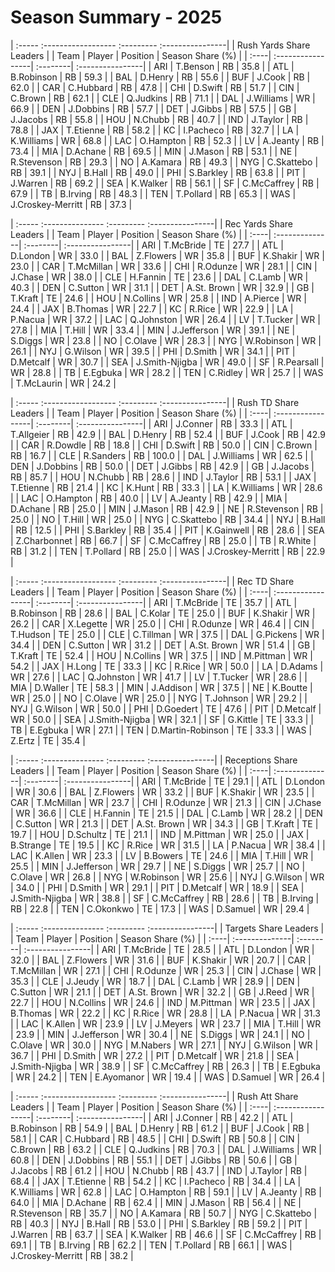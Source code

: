 # Season Summary - 2025

| :----- :------------------ :--------- :----------------|
|                Rush Yards Share Leaders                |
| Team | Player            | Position | Season Share (%) |
| :----| :-----------------| :--------| :----------------|
| ARI  | T.Benson          | RB       | 35.8             |
| ATL  | B.Robinson        | RB       | 59.3             |
| BAL  | D.Henry           | RB       | 55.6             |
| BUF  | J.Cook            | RB       | 62.0             |
| CAR  | C.Hubbard         | RB       | 47.8             |
| CHI  | D.Swift           | RB       | 51.7             |
| CIN  | C.Brown           | RB       | 62.1             |
| CLE  | Q.Judkins         | RB       | 71.1             |
| DAL  | J.Williams        | WR       | 66.9             |
| DEN  | J.Dobbins         | RB       | 57.7             |
| DET  | J.Gibbs           | RB       | 57.5             |
| GB   | J.Jacobs          | RB       | 55.8             |
| HOU  | N.Chubb           | RB       | 40.7             |
| IND  | J.Taylor          | RB       | 78.8             |
| JAX  | T.Etienne         | RB       | 58.2             |
| KC   | I.Pacheco         | RB       | 32.7             |
| LA   | K.Williams        | WR       | 68.8             |
| LAC  | O.Hampton         | RB       | 52.3             |
| LV   | A.Jeanty          | RB       | 73.4             |
| MIA  | D.Achane          | RB       | 69.5             |
| MIN  | J.Mason           | RB       | 53.1             |
| NE   | R.Stevenson       | RB       | 29.3             |
| NO   | A.Kamara          | RB       | 49.3             |
| NYG  | C.Skattebo        | RB       | 39.1             |
| NYJ  | B.Hall            | RB       | 49.0             |
| PHI  | S.Barkley         | RB       | 63.8             |
| PIT  | J.Warren          | RB       | 69.2             |
| SEA  | K.Walker          | RB       | 56.1             |
| SF   | C.McCaffrey       | RB       | 67.9             |
| TB   | B.Irving          | RB       | 48.3             |
| TEN  | T.Pollard         | RB       | 65.3             |
| WAS  | J.Croskey-Merritt | RB       | 37.3             |

| :----- :--------------- :--------- :----------------|
|               Rec Yards Share Leaders               |
| Team | Player         | Position | Season Share (%) |
| :----| :--------------| :--------| :----------------|
| ARI  | T.McBride      | TE       | 27.7             |
| ATL  | D.London       | WR       | 33.0             |
| BAL  | Z.Flowers      | WR       | 35.8             |
| BUF  | K.Shakir       | WR       | 23.0             |
| CAR  | T.McMillan     | WR       | 33.6             |
| CHI  | R.Odunze       | WR       | 28.1             |
| CIN  | J.Chase        | WR       | 38.0             |
| CLE  | H.Fannin       | TE       | 23.6             |
| DAL  | C.Lamb         | WR       | 40.3             |
| DEN  | C.Sutton       | WR       | 31.1             |
| DET  | A.St. Brown    | WR       | 32.9             |
| GB   | T.Kraft        | TE       | 24.6             |
| HOU  | N.Collins      | WR       | 25.8             |
| IND  | A.Pierce       | WR       | 24.4             |
| JAX  | B.Thomas       | WR       | 22.7             |
| KC   | R.Rice         | WR       | 22.9             |
| LA   | P.Nacua        | WR       | 37.2             |
| LAC  | Q.Johnston     | WR       | 26.4             |
| LV   | T.Tucker       | WR       | 27.8             |
| MIA  | T.Hill         | WR       | 33.4             |
| MIN  | J.Jefferson    | WR       | 39.1             |
| NE   | S.Diggs        | WR       | 23.8             |
| NO   | C.Olave        | WR       | 28.3             |
| NYG  | W.Robinson     | WR       | 26.1             |
| NYJ  | G.Wilson       | WR       | 39.5             |
| PHI  | D.Smith        | WR       | 34.1             |
| PIT  | D.Metcalf      | WR       | 30.7             |
| SEA  | J.Smith-Njigba | WR       | 49.0             |
| SF   | R.Pearsall     | WR       | 28.8             |
| TB   | E.Egbuka       | WR       | 28.2             |
| TEN  | C.Ridley       | WR       | 25.7             |
| WAS  | T.McLaurin     | WR       | 24.2             |

| :----- :------------------ :--------- :----------------|
|                 Rush TD Share Leaders                  |
| Team | Player            | Position | Season Share (%) |
| :----| :-----------------| :--------| :----------------|
| ARI  | J.Conner          | RB       | 33.3             |
| ATL  | T.Allgeier        | RB       | 42.9             |
| BAL  | D.Henry           | RB       | 52.4             |
| BUF  | J.Cook            | RB       | 42.9             |
| CAR  | R.Dowdle          | RB       | 18.8             |
| CHI  | D.Swift           | RB       | 50.0             |
| CIN  | C.Brown           | RB       | 16.7             |
| CLE  | R.Sanders         | RB       | 100.0            |
| DAL  | J.Williams        | WR       | 62.5             |
| DEN  | J.Dobbins         | RB       | 50.0             |
| DET  | J.Gibbs           | RB       | 42.9             |
| GB   | J.Jacobs          | RB       | 85.7             |
| HOU  | N.Chubb           | RB       | 28.6             |
| IND  | J.Taylor          | RB       | 53.1             |
| JAX  | T.Etienne         | RB       | 21.4             |
| KC   | K.Hunt            | RB       | 33.3             |
| LA   | K.Williams        | WR       | 28.6             |
| LAC  | O.Hampton         | RB       | 40.0             |
| LV   | A.Jeanty          | RB       | 42.9             |
| MIA  | D.Achane          | RB       | 25.0             |
| MIN  | J.Mason           | RB       | 42.9             |
| NE   | R.Stevenson       | RB       | 25.0             |
| NO   | T.Hill            | WR       | 25.0             |
| NYG  | C.Skattebo        | RB       | 34.4             |
| NYJ  | B.Hall            | RB       | 12.5             |
| PHI  | S.Barkley         | RB       | 35.4             |
| PIT  | K.Gainwell        | RB       | 28.6             |
| SEA  | Z.Charbonnet      | RB       | 66.7             |
| SF   | C.McCaffrey       | RB       | 25.0             |
| TB   | R.White           | RB       | 31.2             |
| TEN  | T.Pollard         | RB       | 25.0             |
| WAS  | J.Croskey-Merritt | RB       | 22.9             |

| :----- :------------------ :--------- :----------------|
|                  Rec TD Share Leaders                  |
| Team | Player            | Position | Season Share (%) |
| :----| :-----------------| :--------| :----------------|
| ARI  | T.McBride         | TE       | 35.7             |
| ATL  | B.Robinson        | RB       | 28.6             |
| BAL  | C.Kolar           | TE       | 25.0             |
| BUF  | K.Shakir          | WR       | 26.2             |
| CAR  | X.Legette         | WR       | 25.0             |
| CHI  | R.Odunze          | WR       | 46.4             |
| CIN  | T.Hudson          | TE       | 25.0             |
| CLE  | C.Tillman         | WR       | 37.5             |
| DAL  | G.Pickens         | WR       | 34.4             |
| DEN  | C.Sutton          | WR       | 31.2             |
| DET  | A.St. Brown       | WR       | 51.4             |
| GB   | T.Kraft           | TE       | 52.4             |
| HOU  | N.Collins         | WR       | 37.5             |
| IND  | M.Pittman         | WR       | 54.2             |
| JAX  | H.Long            | TE       | 33.3             |
| KC   | R.Rice            | WR       | 50.0             |
| LA   | D.Adams           | WR       | 27.6             |
| LAC  | Q.Johnston        | WR       | 41.7             |
| LV   | T.Tucker          | WR       | 28.6             |
| MIA  | D.Waller          | TE       | 58.3             |
| MIN  | J.Addison         | WR       | 37.5             |
| NE   | K.Boutte          | WR       | 25.0             |
| NO   | C.Olave           | WR       | 25.0             |
| NYG  | T.Johnson         | WR       | 29.2             |
| NYJ  | G.Wilson          | WR       | 50.0             |
| PHI  | D.Goedert         | TE       | 47.6             |
| PIT  | D.Metcalf         | WR       | 50.0             |
| SEA  | J.Smith-Njigba    | WR       | 32.1             |
| SF   | G.Kittle          | TE       | 33.3             |
| TB   | E.Egbuka          | WR       | 27.1             |
| TEN  | D.Martin-Robinson | TE       | 33.3             |
| WAS  | Z.Ertz            | TE       | 35.4             |

| :----- :--------------- :--------- :----------------|
|               Receptions Share Leaders              |
| Team | Player         | Position | Season Share (%) |
| :----| :--------------| :--------| :----------------|
| ARI  | T.McBride      | TE       | 29.1             |
| ATL  | D.London       | WR       | 30.6             |
| BAL  | Z.Flowers      | WR       | 33.2             |
| BUF  | K.Shakir       | WR       | 23.5             |
| CAR  | T.McMillan     | WR       | 23.7             |
| CHI  | R.Odunze       | WR       | 21.3             |
| CIN  | J.Chase        | WR       | 36.6             |
| CLE  | H.Fannin       | TE       | 21.5             |
| DAL  | C.Lamb         | WR       | 28.2             |
| DEN  | C.Sutton       | WR       | 21.3             |
| DET  | A.St. Brown    | WR       | 34.3             |
| GB   | T.Kraft        | TE       | 19.7             |
| HOU  | D.Schultz      | TE       | 21.1             |
| IND  | M.Pittman      | WR       | 25.0             |
| JAX  | B.Strange      | TE       | 19.5             |
| KC   | R.Rice         | WR       | 31.5             |
| LA   | P.Nacua        | WR       | 38.4             |
| LAC  | K.Allen        | WR       | 23.3             |
| LV   | B.Bowers       | TE       | 24.6             |
| MIA  | T.Hill         | WR       | 25.5             |
| MIN  | J.Jefferson    | WR       | 29.7             |
| NE   | S.Diggs        | WR       | 25.7             |
| NO   | C.Olave        | WR       | 26.8             |
| NYG  | W.Robinson     | WR       | 25.6             |
| NYJ  | G.Wilson       | WR       | 34.0             |
| PHI  | D.Smith        | WR       | 29.1             |
| PIT  | D.Metcalf      | WR       | 18.9             |
| SEA  | J.Smith-Njigba | WR       | 38.8             |
| SF   | C.McCaffrey    | RB       | 28.6             |
| TB   | B.Irving       | RB       | 22.8             |
| TEN  | C.Okonkwo      | TE       | 17.3             |
| WAS  | D.Samuel       | WR       | 29.4             |

| :----- :--------------- :--------- :----------------|
|                Targets Share Leaders                |
| Team | Player         | Position | Season Share (%) |
| :----| :--------------| :--------| :----------------|
| ARI  | T.McBride      | TE       | 28.5             |
| ATL  | D.London       | WR       | 32.0             |
| BAL  | Z.Flowers      | WR       | 31.6             |
| BUF  | K.Shakir       | WR       | 20.7             |
| CAR  | T.McMillan     | WR       | 27.1             |
| CHI  | R.Odunze       | WR       | 25.3             |
| CIN  | J.Chase        | WR       | 35.3             |
| CLE  | J.Jeudy        | WR       | 18.7             |
| DAL  | C.Lamb         | WR       | 28.9             |
| DEN  | C.Sutton       | WR       | 21.1             |
| DET  | A.St. Brown    | WR       | 32.2             |
| GB   | J.Reed         | WR       | 22.7             |
| HOU  | N.Collins      | WR       | 24.6             |
| IND  | M.Pittman      | WR       | 23.5             |
| JAX  | B.Thomas       | WR       | 22.2             |
| KC   | R.Rice         | WR       | 28.8             |
| LA   | P.Nacua        | WR       | 31.3             |
| LAC  | K.Allen        | WR       | 23.9             |
| LV   | J.Meyers       | WR       | 23.7             |
| MIA  | T.Hill         | WR       | 23.9             |
| MIN  | J.Jefferson    | WR       | 30.4             |
| NE   | S.Diggs        | WR       | 24.1             |
| NO   | C.Olave        | WR       | 30.0             |
| NYG  | M.Nabers       | WR       | 27.1             |
| NYJ  | G.Wilson       | WR       | 36.7             |
| PHI  | D.Smith        | WR       | 27.2             |
| PIT  | D.Metcalf      | WR       | 21.8             |
| SEA  | J.Smith-Njigba | WR       | 38.9             |
| SF   | C.McCaffrey    | RB       | 26.3             |
| TB   | E.Egbuka       | WR       | 24.2             |
| TEN  | E.Ayomanor     | WR       | 19.4             |
| WAS  | D.Samuel       | WR       | 26.4             |

| :----- :------------------ :--------- :----------------|
|                 Rush Att Share Leaders                 |
| Team | Player            | Position | Season Share (%) |
| :----| :-----------------| :--------| :----------------|
| ARI  | J.Conner          | RB       | 42.2             |
| ATL  | B.Robinson        | RB       | 54.9             |
| BAL  | D.Henry           | RB       | 61.2             |
| BUF  | J.Cook            | RB       | 58.1             |
| CAR  | C.Hubbard         | RB       | 48.5             |
| CHI  | D.Swift           | RB       | 50.8             |
| CIN  | C.Brown           | RB       | 63.2             |
| CLE  | Q.Judkins         | RB       | 70.3             |
| DAL  | J.Williams        | WR       | 60.8             |
| DEN  | J.Dobbins         | RB       | 55.1             |
| DET  | J.Gibbs           | RB       | 50.6             |
| GB   | J.Jacobs          | RB       | 61.2             |
| HOU  | N.Chubb           | RB       | 43.7             |
| IND  | J.Taylor          | RB       | 68.4             |
| JAX  | T.Etienne         | RB       | 54.2             |
| KC   | I.Pacheco         | RB       | 34.4             |
| LA   | K.Williams        | WR       | 62.8             |
| LAC  | O.Hampton         | RB       | 59.1             |
| LV   | A.Jeanty          | RB       | 64.0             |
| MIA  | D.Achane          | RB       | 62.4             |
| MIN  | J.Mason           | RB       | 56.4             |
| NE   | R.Stevenson       | RB       | 35.7             |
| NO   | A.Kamara          | RB       | 50.7             |
| NYG  | C.Skattebo        | RB       | 40.3             |
| NYJ  | B.Hall            | RB       | 53.0             |
| PHI  | S.Barkley         | RB       | 59.2             |
| PIT  | J.Warren          | RB       | 63.7             |
| SEA  | K.Walker          | RB       | 46.6             |
| SF   | C.McCaffrey       | RB       | 69.1             |
| TB   | B.Irving          | RB       | 62.2             |
| TEN  | T.Pollard         | RB       | 66.1             |
| WAS  | J.Croskey-Merritt | RB       | 38.2             |

